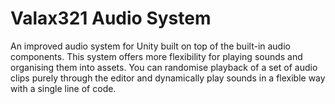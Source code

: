 # Valax321 Audio System
An improved audio system for Unity built on top of the built-in audio components.
This system offers more flexibility for playing sounds and organising them into assets. You can randomise playback of a set of audio clips purely through the editor and dynamically play sounds in a flexible way with a single line of code.
